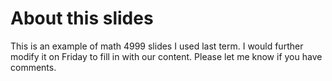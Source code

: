 # About this slides

This is an example of math 4999 slides I used last term.
I would further modify it on Friday to fill in with our content. Please let me know if you have comments.